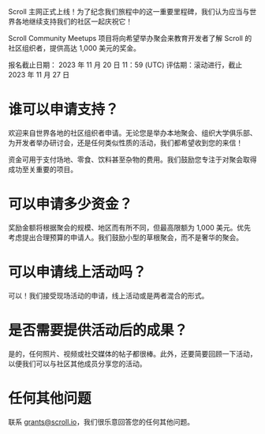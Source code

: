 Scroll 主网正式上线！为了纪念我们旅程中的这一重要里程碑，我们认为应当与世界各地继续支持我们的社区一起庆祝它！

Scroll Community Meetups 项目将向希望举办聚会来教育开发者了解 Scroll 的社区组织者，提供高达 1,000 美元的奖金。

报名截止日期： 2023 年 11 月 20 日 11：59 (UTC)
评估期：滚动进行，截止 2023 年 11 月 27 日



# 谁可以申请支持？ 

欢迎来自世界各地的社区组织者申请。无论您是举办本地聚会、组织大学俱乐部、为开发者举办研讨会，还是任何类似性质的活动，我们都希望收到您的来信！

资金可用于支付场地、零食、饮料甚至杂物的费用。我们鼓励您专注于对聚会取得成功至关重要的项目。



# 可以申请多少资金？

奖励金额将根据聚会的规模、地区而有所不同，但最高限额为 1,000 美元。优先考虑提出合理预算的申请人。我们鼓励小型的草根聚会，而不是奢华的聚会。


# 可以申请线上活动吗？

可以！我们接受现场活动的申请，线上活动或是两者混合的形式。


# 是否需要提供活动后的成果？

是的，任何照片、视频或社交媒体的帖子都很棒。此外，还要简要回顾一下活动，以便我们可以与社区其他成员分享您的活动。


# 任何其他问题

联系 grants@scroll.io，我们很乐意回答您的任何其他问题。



